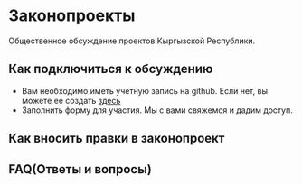 # Законопроекты
Общественное обсуждение проектов Кыргызской Республики.

## Как подключиться к обсуждению
* Вам необходимо иметь учетную запись на github. Если нет, вы можете ее создать [здесь](https://github.com/signup)
* Заполнить форму для участия. Мы с вами свяжемся и дадим доступ.

## Как вносить правки в законопроект

## FAQ(Ответы и вопросы)




